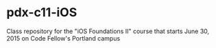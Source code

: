 # pdx-c11-iOS
Class repository for the "iOS Foundations II" course that starts June 30, 2015 on Code Fellow's Portland campus
